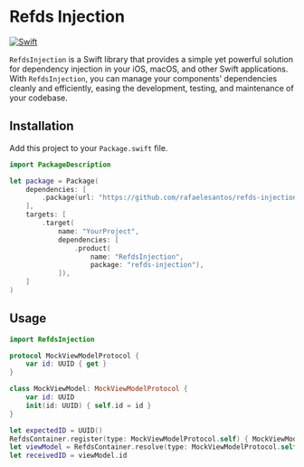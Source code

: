 # Refds Injection

[![Swift](https://github.com/rafaelesantos/refds-injection/actions/workflows/swift.yml/badge.svg?branch=main)](https://github.com/rafaelesantos/refds-injection/actions/workflows/swift.yml)

`RefdsInjection` is a Swift library that provides a simple yet powerful solution for dependency injection in your iOS, macOS, and other Swift applications. 
With `RefdsInjection`, you can manage your components' dependencies cleanly and efficiently, easing the development, testing, and maintenance of your codebase.

## Installation

Add this project to your `Package.swift` file.

```swift
import PackageDescription

let package = Package(
    dependencies: [
        .package(url: "https://github.com/rafaelesantos/refds-injection.git", branch: "main")
    ],
    targets: [
        .target(
            name: "YourProject",
            dependencies: [
                .product(
                    name: "RefdsInjection",
                    package: "refds-injection"),
            ]),
    ]
)
```

## Usage

```swift
import RefdsInjection

protocol MockViewModelProtocol {
    var id: UUID { get }
}

class MockViewModel: MockViewModelProtocol {
    var id: UUID
    init(id: UUID) { self.id = id }
}

let expectedID = UUID()
RefdsContainer.register(type: MockViewModelProtocol.self) { MockViewModel(id: expectedID) }
let viewModel = RefdsContainer.resolve(type: MockViewModelProtocol.self)
let receivedID = viewModel.id
```
